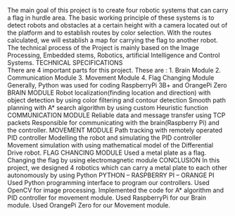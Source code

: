   The main goal of this project is to create four robotic systems that can carry a flag in hurdle area. The basic working principle of these systems is to detect robots and obstacles at a certain height with a camera located out of the platform and to establish routes by color selection. With the routes calculated, we will establish a map for carrying the flag to another robot. The technical process of the Project is mainly based on the Image Processing, Embedded  stems, Robotics, artificial Intelligence and Control Systems.
  TECHNICAL SPECIFICATIONS   
	There are 4 important parts for this project. These are : 
		1. Brain Module
		2. Communication Module
		3. Movement Module
		4. Flag Changing Module
	Generally, Python was used for coding RaspberryPi 3B+ and OrangePi Zero
BRAIN MODULE
Robot localization(finding location and direction) with object detection  by using color filtering and contour detection
Smooth path planning with A* search algorithm by using custom Heuristic function
COMMUNICATION MODULE
Reliable data and message transfer using TCP packets
Responsible for communicating with the brain(Raspberry Pi) and the controller.
MOVEMENT MODULE
Path tracking with remotely operated PID controller
Modelling the robot and simulating the PID controller
Movement simulation with using mathematical model of the Differential Drive robot.
FLAG CHANCING MODULE
Used a metal plate as a flag.
Changing the flag by using electromagnetic module
CONCLUSION
In this project, we designed 4 robotics which can carry a metal plate to each other autonomously by using Python
	PYTHON – RASPBERRY PI – ORANGE PI
Used Python programming interface to program our controllers.
Used OpenCV for image processing.
Implemented the code for A* algorithm and PID controller for movement module.
Used RaspberryPi for our Brain module.
Used OrangePi Zero for our Movement module.
